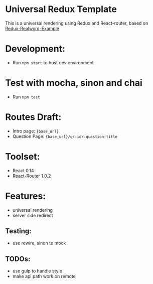 # Universal Redux Template
This is a universal rendering using Redux and React-router, based on [Redux-Realword-Example](https://github.com/rackt/redux/tree/master/examples/real-world)

# Development:
- Run `npm start` to host dev environment

# Test with mocha, sinon and chai
- Run `npm test`


# Routes Draft:
- Intro page: `{base_url}`
- Question Page: `{base_url}/q/:id/:question-title`

# Toolset:
- React 0.14
- React-Router 1.0.2

# Features:
- universal rendering
- server side redirect


## Testing:
- use rewire, sinon to mock

## TODOs:
- use gulp to handle style
- make api path work on remote
